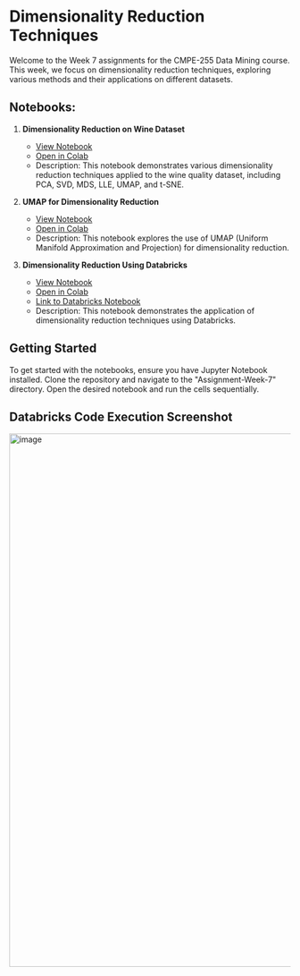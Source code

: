 # Dimensionality Reduction Techniques

Welcome to the Week 7 assignments for the CMPE-255 Data Mining course. This week, we focus on dimensionality reduction techniques, exploring various methods and their applications on different datasets.

## Notebooks:

1. **Dimensionality Reduction on Wine Dataset**
   - [View Notebook](https://github.com/omkarnagarkar55/CMPE-255---Data-Mining-Assignments/blob/main/Assignment-Week-7/a\)Dimensionality_Reduction_Wine_Dataset.ipynb)
   - [Open in Colab](https://colab.research.google.com/github/omkarnagarkar55/CMPE-255---Data-Mining-Assignments/blob/main/Assignment-Week-7/a\)Dimensionality_Reduction_Wine_Dataset.ipynb)
   - Description: This notebook demonstrates various dimensionality reduction techniques applied to the wine quality dataset, including PCA, SVD, MDS, LLE, UMAP, and t-SNE.

2. **UMAP for Dimensionality Reduction**
   - [View Notebook](https://github.com/omkarnagarkar55/CMPE-255---Data-Mining-Assignments/blob/main/Assignment-Week-7/b\)UMAP_For_Dimensionality_Reduction.ipynb)
   - [Open in Colab](https://colab.research.google.com/github/omkarnagarkar55/CMPE-255---Data-Mining-Assignments/blob/main/Assignment-Week-7/b\)UMAP_For_Dimensionality_Reduction.ipynb)
   - Description: This notebook explores the use of UMAP (Uniform Manifold Approximation and Projection) for dimensionality reduction.

3. **Dimensionality Reduction Using Databricks**
   - [View Notebook](https://github.com/omkarnagarkar55/CMPE-255---Data-Mining-Assignments/blob/main/Assignment-Week-7/c\)Dimentionality-Reduction-Using-Databricks.ipynb)
   - [Open in Colab](https://colab.research.google.com/github/omkarnagarkar55/CMPE-255---Data-Mining-Assignments/blob/main/Assignment-Week-7/c\)Dimentionality-Reduction-Using-Databricks.ipynb)
   - [Link to Databricks Notebook](https://databricks-prod-cloudfront.cloud.databricks.com/public/4027ec902e239c93eaaa8714f173bcfc/5069776356103099/2056839669836899/1695395695295838/latest.html)
   - Description: This notebook demonstrates the application of dimensionality reduction techniques using Databricks.

## Getting Started

To get started with the notebooks, ensure you have Jupyter Notebook installed. Clone the repository and navigate to the "Assignment-Week-7" directory. Open the desired notebook and run the cells sequentially.


## Databricks Code Execution Screenshot

<img width="954" alt="image" src="https://github.com/omkarnagarkar55/CMPE-255---Data-Mining-Assignments/assets/60735358/3a8979e4-62c9-4c57-94ea-12ff181dd223">

